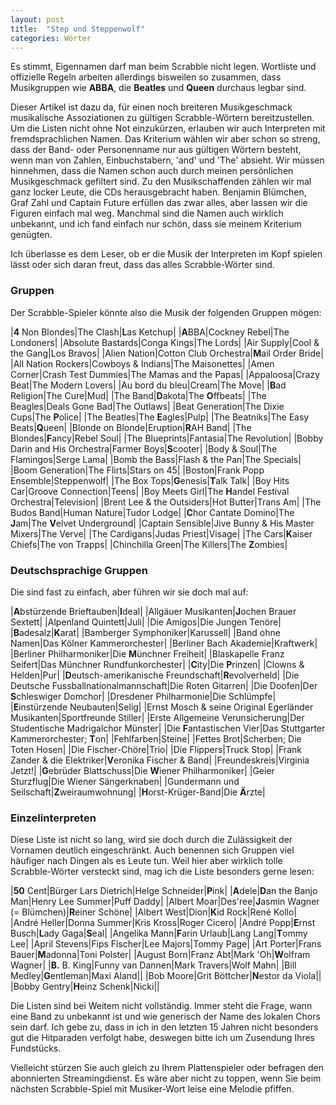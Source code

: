 ```yaml
---
layout: post
title:  "Step und Steppenwolf"
categories: Wörter
---
```

Es stimmt, Eigennamen darf man beim Scrabble nicht legen. Wortliste und offizielle Regeln arbeiten allerdings bisweilen so zusammen, dass Musikgruppen wie **ABBA**, die **Beatles** und **Queen** durchaus legbar sind.

Dieser Artikel ist dazu da, für einen noch breiteren Musikgeschmack musikalische Assoziationen zu gültigen Scrabble-Wörtern bereitzustellen. Um die Listen nicht ohne Not einzukürzen, erlauben wir auch Interpreten mit fremdsprachlichen Namen. Das Kriterium wählen wir aber schon so streng, dass der Band- oder Personenname nur aus gültigen Wörtern besteht, wenn man von Zahlen, Einbuchstabern, 'and' und 'The' absieht. Wir müssen hinnehmen, dass die Namen schon auch durch meinen persönlichen Musikgeschmack gefiltert sind. Zu den Musikschaffenden zählen wir mal ganz locker Leute, die CDs herausgebracht haben. Benjamin Blümchen, Graf Zahl und Captain Future erfüllen das zwar alles, aber lassen wir die Figuren einfach mal weg. Manchmal sind die Namen auch wirklich unbekannt, und ich fand einfach nur schön, dass sie meinem Kriterium genügten.

Ich überlasse es dem Leser, ob er die Musik der Interpreten im Kopf spielen lässt oder sich daran freut, dass das alles Scrabble-Wörter sind.

### Gruppen
Der Scrabble-Spieler könnte also die Musik der folgenden Gruppen mögen:

|**4** Non Blondes|The Clash|**L**as Ketchup|
|**A**BBA|Cockney Rebel|The Londoners|
|Absolute Bastards|Conga Kings|The Lords|
|Air Supply|Cool & the Gang|Los Bravos|
|Alien Nation|Cotton Club Orchestra|**M**ail Order Bride|
|All Nation Rockers|Cowboys & Indians|The Maisonettes|
|Amen Corner|Crash Test Dummies|The Mamas and the Papas|
|Appaloosa|Crazy Beat|The Modern Lovers|
|Au bord du bleu|Cream|The Move|
|**B**ad Religion|The Cure|Mud|
|The Band|**D**akota|The **O**ffbeats|
|The Beagles|Deals Gone Bad|The Outlaws|
|Beat Generation|The Dixie Cups|The **P**olice|
|The Beatles|The **E**agles|Pulp|
|The Beatniks|The Easy Beats|**Q**ueen|
|Blonde on Blonde|Eruption|**R**AH Band|
|The Blondes|**F**ancy|Rebel Soul|
|The Blueprints|Fantasia|The Revolution|
|Bobby Darin and His Orchestra|Farmer Boys|**S**cooter|
|Body & Soul|The Flamingos|Serge Lama|
|Bomb the Bass|Flash & the Pan|The Specials|
|Boom Generation|The Flirts|Stars on 45|
|Boston|Frank Popp Ensemble|Steppenwolf|
|The Box Tops|**G**enesis|**T**alk Talk|
|Boy Hits Car|Groove Connection|Teens|
|Boy Meets Girl|The **H**andel Festival Orchestra|Television|
|Brent Lee & the Outsiders|Hot Butter|Trans Am|
|The Budos Band|Human Nature|Tudor Lodge|
|**C**hor Cantate Domino|The **J**am|The **V**elvet Underground|
|Captain Sensible|Jive Bunny & His Master Mixers|The Verve|
|The Cardigans|Judas Priest|Visage|
|The Cars|**K**aiser Chiefs|The von Trapps|
|Chinchilla Green|The Killers|The **Z**ombies|

### Deutschsprachige Gruppen
Die sind fast zu einfach, aber führen wir sie doch mal auf:

|**A**bstürzende Brieftauben|**I**deal|
|Allgäuer Musikanten|**J**ochen Brauer Sextett|
|Alpenland Quintett|Juli|
|Die Amigos|Die Jungen Tenöre|
|**B**adesalz|**K**arat|
|Bamberger Symphoniker|Karussell|
|Band ohne Namen|Das Kölner Kammerorchester|
|Berliner Bach Akademie|Kraftwerk|
|Berliner Philharmoniker|Die **M**ünchner Freiheit|
|Blaskapelle Franz Seifert|Das Münchner Rundfunkorchester|
|**C**ity|Die **P**rinzen|
|Clowns & Helden|Pur|
|**D**eutsch-amerikanische Freundschaft|**R**evolverheld|
|Die Deutsche Fussballnationalmannschaft|Die Roten Gitarren|
|Die Doofen|Der **S**chleswiger Domchor|
|Dresdener Philharmonie|Die Schlümpfe|
|**E**instürzende Neubauten|Selig|
|Ernst Mosch & seine Original Egerländer Musikanten|Sportfreunde Stiller|
|Erste Allgemeine Verunsicherung|Der Studentische Madrigalchor Münster|
|Die **F**antastischen Vier|Das Stuttgarter Kammerorchester; **T**on|
|Fehlfarben|Steine|
|Fettes Brot|Scherben; Die Toten Hosen|
|Die Fischer-Chöre|Trio|
|Die Flippers|Truck Stop|
|Frank Zander & die Elektriker|**V**eronika Fischer & Band|
|Freundeskreis|Virginia Jetzt!|
|**G**ebrüder Blattschuss|Die **W**iener Philharmoniker|
|Geier Sturzflug|Die Wiener Sängerknaben|
|Gundermann und Seilschaft|**Z**weiraumwohnung|
|**H**orst-Krüger-Band|Die **Ä**rzte|


### Einzelinterpreten
Diese Liste ist nicht so lang, wird sie doch durch die Zulässigkeit der Vornamen deutlich eingeschränkt. Auch benennen sich Gruppen viel häufiger nach Dingen als es Leute tun. Weil hier aber wirklich tolle Scrabble-Wörter versteckt sind, mag ich die Liste besonders gerne lesen:

|**50** Cent|Bürger Lars Dietrich|Helge Schneider|**P**ink|
|**A**dele|**D**an the Banjo Man|Henry Lee Summer|Puff Daddy|
|Albert Moar|Des'ree|**J**asmin Wagner (= Blümchen)|**R**einer Schöne|
|Albert West|Dion|**K**id Rock|René Kollo|
|André Heller|Donna Summer|Kris Kross|Roger Cicero|
|André Popp|**E**rnst Busch|**L**ady Gaga|**S**eal|
|Angelika Mann|**F**arin Urlaub|Lang Lang|**T**ommy Lee|
|April Stevens|Fips Fischer|Lee Majors|Tommy Page|
|Art Porter|Frans Bauer|**M**adonna|Toni Polster|
|August Born|Franz Abt|Mark 'Oh|**W**olfram Wagner|
|**B.** B. King|Funny van Dannen|Mark Travers|Wolf Mahn|
|Bill Medley|**G**entleman|Maxi Aland||
|Bob Moore|Grit Böttcher|**N**estor da Viola||
|Bobby Gentry|**H**einz Schenk|Nicki||

Die Listen sind bei Weitem nicht vollständig. Immer steht die Frage, wann eine Band zu unbekannt ist und wie generisch der Name des lokalen Chors sein darf. Ich gebe zu, dass in ich in den letzten 15 Jahren nicht besonders gut die Hitparaden verfolgt habe, deswegen bitte ich um Zusendung Ihres Fundstücks.

Vielleicht stürzen Sie auch gleich zu Ihrem Plattenspieler oder befragen den abonnierten Streamingdienst. Es wäre aber nicht zu toppen, wenn Sie beim nächsten Scrabble-Spiel mit Musiker-Wort leise eine Melodie pfiffen.